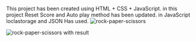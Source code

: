 This project has been created using HTML + CSS + JavaScript.
in this project Reset Score and Auto play method has been updated.
in JavaScript loclastorage and JSON Has used.
![rock-paper-scissors](https://github.com/Wajid-shaikh13/rock-paper-scissors/assets/129953903/0aed62ec-3102-4f41-af4f-b922f82155bb)

![rock-paper-scissors with result](https://github.com/Wajid-shaikh13/rock-paper-scissors/assets/129953903/1072dc5f-c46a-459f-a0d1-9607d583330a)
